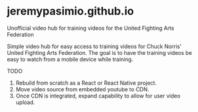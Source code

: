 # jeremypasimio.github.io
Unofficial video hub for training videos for the United Fighting Arts Federation

Simple video hub for easy access to training videos for Chuck Norris' United Fighting Arts Federation. The goal is to have the training videos be easy to watch from a mobile device while training.

TODO
1. Rebuild from scratch as a React or React Native project.
2. Move video source from embedded youtube to CDN.
3. Once CDN is integrated, expand capability to allow for user video upload.
